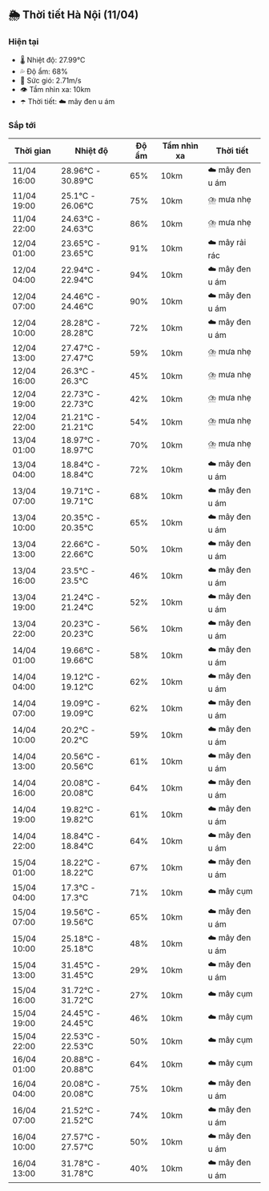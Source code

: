## 🌦️ Thời tiết Hà Nội (11/04)

### Hiện tại

- 🌡️ Nhiệt độ: 27.99℃
- 💦 Độ ẩm: 68%
- 💨 Sức gió: 2.71m/s
- 👁️ Tầm nhìn xa: 10km
- ☂️ Thời tiết: ☁️ mây đen u ám

### Sắp tới

| Thời gian | Nhiệt độ | Độ ẩm | Tầm nhìn xa | Thời tiết |
| --- | --- | --- | --- | --- |
| 11/04 16:00 | 28.96℃ - 30.89℃ | 65% | 10km | ☁️ mây đen u ám |
| 11/04 19:00 | 25.1℃ - 26.06℃ | 75% | 10km | ⛈️ mưa nhẹ |
| 11/04 22:00 | 24.63℃ - 24.63℃ | 86% | 10km | ⛈️ mưa nhẹ |
| 12/04 01:00 | 23.65℃ - 23.65℃ | 91% | 10km | ☁️ mây rải rác |
| 12/04 04:00 | 22.94℃ - 22.94℃ | 94% | 10km | ☁️ mây đen u ám |
| 12/04 07:00 | 24.46℃ - 24.46℃ | 90% | 10km | ☁️ mây đen u ám |
| 12/04 10:00 | 28.28℃ - 28.28℃ | 72% | 10km | ☁️ mây đen u ám |
| 12/04 13:00 | 27.47℃ - 27.47℃ | 59% | 10km | ⛈️ mưa nhẹ |
| 12/04 16:00 | 26.3℃ - 26.3℃ | 45% | 10km | ⛈️ mưa nhẹ |
| 12/04 19:00 | 22.73℃ - 22.73℃ | 42% | 10km | ⛈️ mưa nhẹ |
| 12/04 22:00 | 21.21℃ - 21.21℃ | 54% | 10km | ⛈️ mưa nhẹ |
| 13/04 01:00 | 18.97℃ - 18.97℃ | 70% | 10km | ⛈️ mưa nhẹ |
| 13/04 04:00 | 18.84℃ - 18.84℃ | 72% | 10km | ☁️ mây đen u ám |
| 13/04 07:00 | 19.71℃ - 19.71℃ | 68% | 10km | ☁️ mây đen u ám |
| 13/04 10:00 | 20.35℃ - 20.35℃ | 65% | 10km | ☁️ mây đen u ám |
| 13/04 13:00 | 22.66℃ - 22.66℃ | 50% | 10km | ☁️ mây đen u ám |
| 13/04 16:00 | 23.5℃ - 23.5℃ | 46% | 10km | ☁️ mây đen u ám |
| 13/04 19:00 | 21.24℃ - 21.24℃ | 52% | 10km | ☁️ mây đen u ám |
| 13/04 22:00 | 20.23℃ - 20.23℃ | 56% | 10km | ☁️ mây đen u ám |
| 14/04 01:00 | 19.66℃ - 19.66℃ | 58% | 10km | ☁️ mây đen u ám |
| 14/04 04:00 | 19.12℃ - 19.12℃ | 62% | 10km | ☁️ mây đen u ám |
| 14/04 07:00 | 19.09℃ - 19.09℃ | 62% | 10km | ☁️ mây đen u ám |
| 14/04 10:00 | 20.2℃ - 20.2℃ | 59% | 10km | ☁️ mây đen u ám |
| 14/04 13:00 | 20.56℃ - 20.56℃ | 61% | 10km | ☁️ mây đen u ám |
| 14/04 16:00 | 20.08℃ - 20.08℃ | 64% | 10km | ☁️ mây đen u ám |
| 14/04 19:00 | 19.82℃ - 19.82℃ | 61% | 10km | ☁️ mây đen u ám |
| 14/04 22:00 | 18.84℃ - 18.84℃ | 64% | 10km | ☁️ mây đen u ám |
| 15/04 01:00 | 18.22℃ - 18.22℃ | 67% | 10km | ☁️ mây đen u ám |
| 15/04 04:00 | 17.3℃ - 17.3℃ | 71% | 10km | ☁️ mây cụm |
| 15/04 07:00 | 19.56℃ - 19.56℃ | 65% | 10km | ☁️ mây đen u ám |
| 15/04 10:00 | 25.18℃ - 25.18℃ | 48% | 10km | ☁️ mây đen u ám |
| 15/04 13:00 | 31.45℃ - 31.45℃ | 29% | 10km | ☁️ mây đen u ám |
| 15/04 16:00 | 31.72℃ - 31.72℃ | 27% | 10km | ☁️ mây cụm |
| 15/04 19:00 | 24.45℃ - 24.45℃ | 46% | 10km | ☁️ mây cụm |
| 15/04 22:00 | 22.53℃ - 22.53℃ | 50% | 10km | ☁️ mây cụm |
| 16/04 01:00 | 20.88℃ - 20.88℃ | 64% | 10km | ☁️ mây cụm |
| 16/04 04:00 | 20.08℃ - 20.08℃ | 75% | 10km | ☁️ mây đen u ám |
| 16/04 07:00 | 21.52℃ - 21.52℃ | 74% | 10km | ☁️ mây đen u ám |
| 16/04 10:00 | 27.57℃ - 27.57℃ | 50% | 10km | ☁️ mây đen u ám |
| 16/04 13:00 | 31.78℃ - 31.78℃ | 40% | 10km | ☁️ mây đen u ám |
